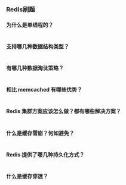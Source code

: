 
### Redis刷题

#### 为什么是单线程的？
```
```

#### 支持哪几种数据结构类型？
```
```

#### 有哪几种数据淘汰策略？
```
```

#### 相比 memcached 有哪些优势？
```
```

#### Redis 集群方案应该怎么做？都有哪些解决方案？
```
```

#### 什么是缓存雪崩？何如避免？
```
```

#### Redis 提供了哪几种持久化方式？
```
```

#### 什么是缓存穿透？
```
```
